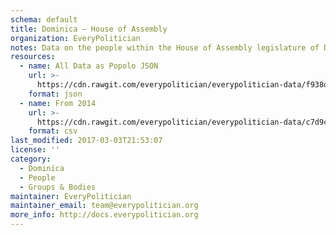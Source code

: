 ```yaml
---
schema: default
title: Dominica — House of Assembly
organization: EveryPolitician
notes: Data on the people within the House of Assembly legislature of Dominica.
resources:
  - name: All Data as Popolo JSON
    url: >-
      https://cdn.rawgit.com/everypolitician/everypolitician-data/f938d0a770ae23371743a1e7b2575aa092c77cda/data/Dominica/House_of_Assembly/ep-popolo-v1.0.json
    format: json
  - name: From 2014
    url: >-
      https://cdn.rawgit.com/everypolitician/everypolitician-data/c7d9c925e3bf0558f0eb2e1d0e5cdef1f0428485/data/Dominica/House_of_Assembly/term-2014.csv
    format: csv
last_modified: 2017-03-03T21:53:07
license: ''
category:
  - Dominica
  - People
  - Groups & Bodies
maintainer: EveryPolitician
maintainer_email: team@everypolitician.org
more_info: http://docs.everypolitician.org
---
```

